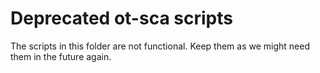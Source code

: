 # Deprecated ot-sca scripts
The scripts in this folder are not functional.
Keep them as we might need them in the future again.